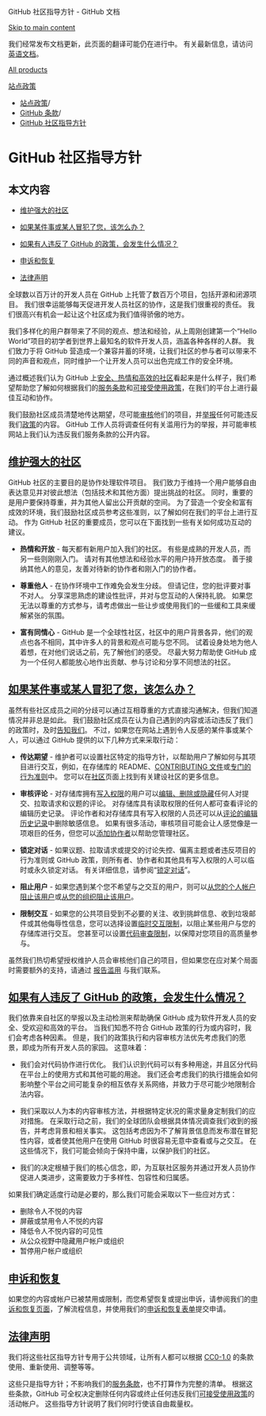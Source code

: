 GitHub 社区指导方针 - GitHub 文档

[Skip to main content](#main-content)

我们经常发布文档更新，此页面的翻译可能仍在进行中。 有关最新信息，请访问[英语文档](/en)。

[All products](/zh)

[站点政策](/zh/site-policy)

* [站点政策](/zh/site-policy)/
* [GitHub 条款](/zh/site-policy/github-terms)/
* [GitHub 社区指导方针](/zh/site-policy/github-terms/github-community-guidelines)

GitHub 社区指导方针
==========

本文内容
----------

* [维护强大的社区](#maintaining-a-strong-community)

* [如果某件事或某人冒犯了您，该怎么办？](#what-if-something-or-someone-offends-you)

* [如果有人违反了 GitHub 的政策，会发生什么情况？](#what-happens-if-someone-violates-githubs-policies)

* [申诉和恢复](#appeal-and-reinstatement)

* [法律声明](#legal-notices)

全球数以百万计的开发人员在 GitHub 上托管了数百万个项目，包括开源和闭源项目。 我们很幸运能够每天促进开发人员社区的协作，这是我们很重视的责任。 我们很高兴有机会一起让这个社区成为我们值得骄傲的地方。

我们多样化的用户群带来了不同的观点、想法和经验，从上周刚创建第一个“Hello World”项目的初学者到世界上最知名的软件开发人员，涵盖各种各样的人群。 我们致力于将 GitHub 营造成一个兼容并蓄的环境，让我们社区的参与者可以带来不同的声音和观点，同时维护一个让开发人员可以出色完成工作的安全环境。

通过概述我们认为 GitHub 上[安全、热情和高效的社区](https://opensource.guide/building-community/)看起来是什么样子，我们希望帮助您了解如何根据我们的[服务条款](/zh/site-policy/github-terms/github-terms-of-service)和[可接受使用政策](/zh/site-policy/acceptable-use-policies/github-acceptable-use-policies)，在我们的平台上进行最佳互动和协作。

我们鼓励社区成员清楚地传达期望，尽可能[审核](#what-if-something-or-someone-offends-you)他们的项目，并[举报](https://github.com/contact/report-abuse)任何可能违反我们[政策](/zh/site-policy/github-terms/github-terms-of-service)的内容。 GitHub 工作人员将调查任何有关滥用行为的举报，并可能审核网站上我们认为违反我们服务条款的公开内容。

[维护强大的社区](#maintaining-a-strong-community)
----------

GitHub 社区的主要目的是协作处理软件项目。 我们致力于维持一个用户能够自由表达意见并对彼此想法（包括技术和其他方面）提出挑战的社区。 同时，重要的是用户要保持尊重，并为其他人留出公开贡献的空间。 为了营造一个安全和富有成效的环境，我们鼓励社区成员参考这些准则，以了解如何在我们的平台上进行互动。 作为 GitHub 社区的重要成员，您可以在下面找到一些有关如何成功互动的建议。

* **热情和开放** - 每天都有新用户加入我们的社区。 有些是成熟的开发人员，而另一些则刚刚入门。 请对有其他想法和经验水平的用户持开放态度。 善于接纳其他人的意见，友善对待新的协作者和刚入门的协作者。

* **尊重他人** - 在协作环境中工作难免会发生分歧。 但请记住，您的批评要对事不对人。 分享深思熟虑的建设性批评，并对与您互动的人保持礼貌。 如果您无法以尊重的方式参与，请考虑做出一些让步或使用我们的一些缓和工具来缓解紧张的氛围。

* **富有同情心** - GitHub 是一个全球性社区，社区中的用户背景各异，他们的观点也各不相同，其中许多人的背景和观点可能与您不同。 试着设身处地为他人着想，在对他们说话之前，先了解他们的感受。 尽最大努力帮助使 GitHub 成为一个任何人都能放心地作出贡献、参与讨论和分享不同想法的社区。

[如果某件事或某人冒犯了您，该怎么办？](#what-if-something-or-someone-offends-you)
----------

虽然有些社区成员之间的分歧可以通过互相尊重的方式直接沟通解决，但我们知道情况并非总是如此。 我们鼓励社区成员在认为自己遇到的内容或活动违反了我们的政策时，及时[告知我们](https://support.github.com/contact/report-abuse?category=report-abuse&report=other&report_type=unspecified)。 不过，如果您在网站上遇到令人反感的某件事或某个人，可以通过 GitHub 提供的以下几种方式来采取行动：

* **传达期望** - 维护者可以设置社区特定的指导方针，以帮助用户了解如何与其项目进行交互，例如，在存储库的 README、[CONTRIBUTING 文件](/zh/communities/setting-up-your-project-for-healthy-contributions/setting-guidelines-for-repository-contributors)或[专门的行为准则](/zh/communities/setting-up-your-project-for-healthy-contributions/adding-a-code-of-conduct-to-your-project)中。 您可以在[社区](/zh/communities)页面上找到有关建设社区的更多信息。

* **审核评论** - 对存储库拥有[写入权限](/zh/organizations/managing-user-access-to-your-organizations-repositories/repository-roles-for-an-organization)的用户可以[编辑、删除或隐藏](/zh/communities/moderating-comments-and-conversations/managing-disruptive-comments)任何人对提交、拉取请求和议题的评论。 对存储库具有读取权限的任何人都可查看评论的编辑历史记录。 评论作者和对存储库具有写入权限的人员还可以从[评论的编辑历史记录](/zh/communities/moderating-comments-and-conversations/tracking-changes-in-a-comment)中删除敏感信息。 如果有很多活动，审核项目可能会让人感觉像是一项艰巨的任务，但您可以[添加协作者](/zh/account-and-profile/setting-up-and-managing-your-personal-account-on-github/managing-personal-account-settings/permission-levels-for-a-personal-account-repository#collaborator-access-for-a-repository-owned-by-a-personal-account)以帮助您管理社区。

* **锁定对话** - 如果议题、拉取请求或提交的讨论失控、偏离主题或者违反项目的行为准则或 GitHub 政策，则所有者、协作者和其他具有写入权限的人可以临时或永久锁定对话。 有关详细信息，请参阅“[锁定对话](/zh/communities/moderating-comments-and-conversations/locking-conversations)”。

* **阻止用户** - 如果您遇到某个您不希望与之交互的用户，则可以[从您的个人帐户阻止该用户](/zh/communities/maintaining-your-safety-on-github/blocking-a-user-from-your-personal-account)或[从您的组织阻止该用户](/zh/communities/maintaining-your-safety-on-github/blocking-a-user-from-your-organization)。

* **限制交互** - 如果您的公共项目受到不必要的关注、收到挑衅信息、收到垃圾邮件或其他侮辱性信息，您可以选择设置[临时交互限制](/zh/communities/moderating-comments-and-conversations/limiting-interactions-in-your-repository)，以阻止某些用户与您的存储库进行交互。 您甚至可以设置[代码审查限制](https://github.blog/2021-11-01-github-keeps-getting-better-for-open-source-maintainers/#preventing-drive-by-pull-request-approvals-and-requested-changes)，以保障对您项目的高质量参与。

虽然我们热切希望授权维护人员会审核他们自己的项目，但如果您在应对某个局面时需要额外的支持，请通过 [报告滥用](https://github.com/contact/report-abuse) 与我们联系。

[如果有人违反了 GitHub 的政策，会发生什么情况？](#what-happens-if-someone-violates-githubs-policies)
----------

我们依靠来自社区的举报以及主动检测来帮助确保 GitHub 成为软件开发人员的安全、受欢迎和高效的平台。 当我们知悉不符合 GitHub 政策的行为或内容时，我们会考虑各种因素。 但是，我们的政策执行和内容审核方法优先考虑我们的愿景，即成为所有开发人员的家园。 这意味着：

* 我们会对代码协作进行优化。 我们认识到代码可以有多种用途，并且区分代码在平台上的使用方式和其他可能的用途。 我们还会考虑我们的执行措施会如何影响整个平台之间可能复杂的相互依存关系网络，并致力于尽可能少地限制合法内容。

* 我们采取以人为本的内容审核方法，并根据特定状况的需求量身定制我们的应对措施。 在采取行动之前，我们的全球团队会根据具体情况调查我们收到的报告，并考虑背景和相关事实。 这包括考虑因为不了解背景信息而发布潜在冒犯性内容，或者使其他用户在使用 GitHub 时很容易无意中查看或与之交互。 在这些情况下，我们可能会倾向于保持中庸，以保护我们的社区。

* 我们的决定根植于我们的核心信念，即，为互联社区服务并通过开发人员协作促进人类进步，这需要致力于多样性、包容性和归属感。

如果我们确定适度行动是必要的，那么我们可能会采取以下一些应对方式：

* 删除令人不悦的内容
* 屏蔽或禁用令人不悦的内容
* 降低令人不悦内容的可见性
* 从公众视野中隐藏用户帐户或组织
* 暂停用户帐户或组织

[申诉和恢复](#appeal-and-reinstatement)
----------

如果您的内容或帐户已被禁用或限制，而您希望恢复或提出申诉，请参阅我们的[申诉和恢复页面](/zh/site-policy/acceptable-use-policies/github-appeal-and-reinstatement)，了解流程信息，并使用我们的[申诉和恢复表单](https://support.github.com/contact/reinstatement)提交申请。

[法律声明](#legal-notices)
----------

我们将这些社区指导方针专用于公共领域，让所有人都可以根据 [CC0-1.0](https://creativecommons.org/publicdomain/zero/1.0/) 的条款使用、重新使用、调整等等。

这些只是指导方针；不影响我们的[服务条款](/zh/site-policy/github-terms/github-terms-of-service)，也不打算作为完整的清单。 根据这些条款，GitHub 可全权决定删除任何内容或终止任何违反我们[可接受使用政策](/zh/site-policy/acceptable-use-policies/github-acceptable-use-policies)的活动帐户。 这些指导方针说明了我们何时行使该自由裁量权。
